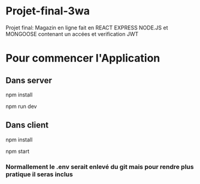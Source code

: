 # Projet-final-3wa
Projet final: Magazin en ligne fait en REACT EXPRESS NODE.JS et MONGOOSE contenant un accées et verification JWT

# Pour commencer l'Application
## Dans server

npm install

npm run dev

## Dans client

npm install

npm start

### Normallement le .env serait enlevé du git mais pour rendre plus pratique il seras inclus
